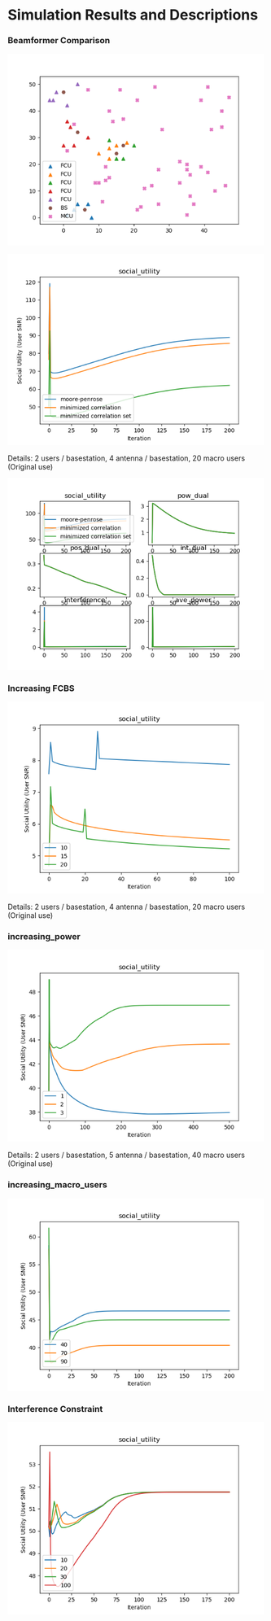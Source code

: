 # Simulation Results and Descriptions

### Beamformer Comparison

![Increasing FCBS](figures/system_figure.png)

![Increasing FCBS](figures/results.png)

Details: 2 users / basestation, 4 antenna / basestation, 20 macro users (Original use)

![Convergence](figures/convergence.png)


### Increasing FCBS

![Increasing FCBS](figures/increasing_fcbs.png)

Details: 2 users / basestation, 4 antenna / basestation, 20 macro users (Original use)



### increasing_power

![Increasing Users Power](figures/increasing_power.png)

Details: 2 users / basestation, 5 antenna / basestation, 40 macro users (Original use)

### increasing_macro_users
![Heterogeneous Network](figures/increasing_macro_users.png)



### Interference Constraint

![Heterogeneous Network](figures/int_const_compare.png)

